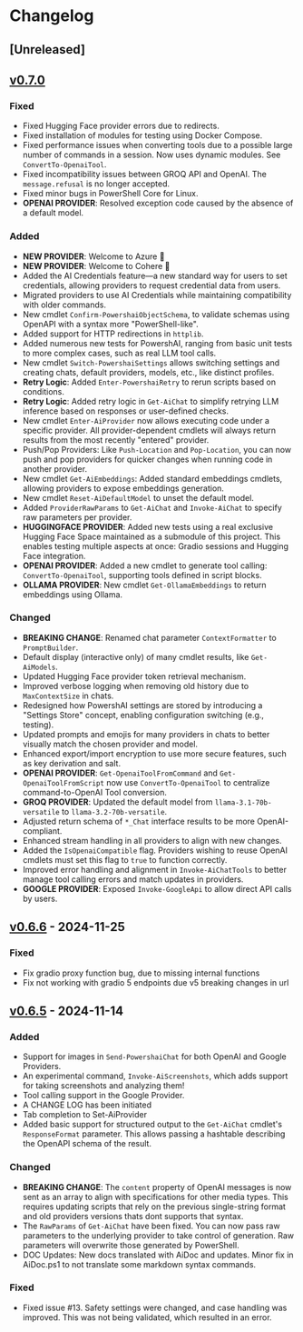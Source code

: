 # Changelog

## [Unreleased]

## [v0.7.0]

### Fixed 
- Fixed Hugging Face provider errors due to redirects.  
- Fixed installation of modules for testing using Docker Compose.  
- Fixed performance issues when converting tools due to a possible large number of commands in a session. Now uses dynamic modules. See `ConvertTo-OpenaiTool`.  
- Fixed incompatibility issues between GROQ API and OpenAI. The `message.refusal` is no longer accepted.  
- Fixed minor bugs in PowerShell Core for Linux.  
- **OPENAI PROVIDER**: Resolved exception code caused by the absence of a default model.  

### Added 
- **NEW PROVIDER**: Welcome to Azure 🎉  
- **NEW PROVIDER**: Welcome to Cohere 🎉  
- Added the AI Credentials feature—a new standard way for users to set credentials, allowing providers to request credential data from users.  
- Migrated providers to use AI Credentials while maintaining compatibility with older commands.  
- New cmdlet `Confirm-PowershaiObjectSchema`, to validate schemas using OpenAPI with a syntax more "PowerShell-like".  
- Added support for HTTP redirections in `httplib`.  
- Added numerous new tests for PowershAI, ranging from basic unit tests to more complex cases, such as real LLM tool calls.  
- New cmdlet `Switch-PowershaiSettings` allows switching settings and creating chats, default providers, models, etc., like distinct profiles.  
- **Retry Logic**: Added `Enter-PowershaiRetry` to rerun scripts based on conditions.  
- **Retry Logic**: Added retry logic in `Get-AiChat` to simplify retrying LLM inference based on responses or user-defined checks.  
- New cmdlet `Enter-AiProvider` now allows executing code under a specific provider. All provider-dependent cmdlets will always return results from the most recently "entered" provider.  
- Push/Pop Providers: Like `Push-Location` and `Pop-Location`, you can now push and pop providers for quicker changes when running code in another provider.  
- New cmdlet `Get-AiEmbeddings`: Added standard embeddings cmdlets, allowing providers to expose embeddings generation.  
- New cmdlet `Reset-AiDefaultModel` to unset the default model.  
- Added `ProviderRawParams` to `Get-AiChat` and `Invoke-AiChat` to specify raw parameters per provider.  
- **HUGGINGFACE PROVIDER**: Added new tests using a real exclusive Hugging Face Space maintained as a submodule of this project. This enables testing multiple aspects at once: Gradio sessions and Hugging Face integration.  
- **OPENAI PROVIDER**: Added a new cmdlet to generate tool calling: `ConvertTo-OpenaiTool`, supporting tools defined in script blocks.  
- **OLLAMA PROVIDER**: New cmdlet `Get-OllamaEmbeddings` to return embeddings using Ollama.  

### Changed 
- **BREAKING CHANGE**: Renamed chat parameter `ContextFormatter` to `PromptBuilder`.  
- Default display (interactive only) of many cmdlet results, like `Get-AiModels`.  
- Updated Hugging Face provider token retrieval mechanism.  
- Improved verbose logging when removing old history due to `MaxContextSize` in chats.  
- Redesigned how PowershAI settings are stored by introducing a "Settings Store" concept, enabling configuration switching (e.g., testing).  
- Updated prompts and emojis for many providers in chats to better visually match the chosen provider and model.  
- Enhanced export/import encryption to use more secure features, such as key derivation and salt.  
- **OPENAI PROVIDER**: `Get-OpenaiToolFromCommand` and `Get-OpenaiToolFromScript` now use `ConvertTo-OpenaiTool` to centralize command-to-OpenAI Tool conversion.  
- **GROQ PROVIDER**: Updated the default model from `llama-3.1-70b-versatile` to `llama-3.2-70b-versatile`.  
- Adjusted return schema of `*_Chat` interface results to be more OpenAI-compliant.  
- Enhanced stream handling in all providers to align with new changes.  
- Added the `IsOpenaiCompatible` flag. Providers wishing to reuse OpenAI cmdlets must set this flag to `true` to function correctly.  
- Improved error handling and alignment in `Invoke-AiChatTools` to better manage tool calling errors and match updates in providers.  
- **GOOGLE PROVIDER**: Exposed `Invoke-GoogleApi` to allow direct API calls by users.  

## [v0.6.6] - 2024-11-25

### Fixed  
- Fix gradio proxy function bug, due to missing internal functions 
- Fix not working with gradio 5 endpoints due v5 breaking changes in url

## [v0.6.5] - 2024-11-14

### Added
- Support for images in `Send-PowershaiChat` for both OpenAI and Google Providers.
- An experimental command, `Invoke-AiScreenshots`, which adds support for taking screenshots and analyzing them!
- Tool calling support in the Google Provider.
- A CHANGE LOG has been initiated
- Tab completion to Set-AiProvider
- Added basic support for structured output to the `Get-AiChat` cmdlet's `ResponseFormat` parameter.  This allows passing a hashtable describing the OpenAPI schema of the result.

### Changed
- **BREAKING CHANGE**: The `content` property of OpenAI messages is now sent as an array to align with specifications for other media types.  This requires updating scripts that rely on the previous single-string format and old providers versions thats dont supports that syntax.
- The `RawParams` of `Get-AiChat` have been fixed. You can now pass raw parameters to the underlying provider to take control of generation. Raw parameters will overwrite those generated by PowerShell.
- DOC Updates: New docs translated with AiDoc and updates. Minor fix in AiDoc.ps1 to not translate some markdown syntax commands.


### Fixed 
- Fixed issue #13. Safety settings were changed, and case handling was improved. This was not being validated, which resulted in an error.

[v0.6.6]: https://github.com/rrg92/powershai/releases/tag/v0.6.6
[v0.6.5]: https://github.com/rrg92/powershai/releases/tag/v0.6.5
[v0.7.0]: https://github.com/rrg92/powershai/releases/tag/v0.7.0